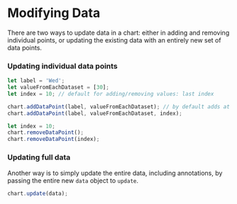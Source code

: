 # Modifying Data

There are two ways to update data in a chart: either in adding and removing individual points, or updating the existing data with an entirely new set of data points.

### Updating individual data points

```js
let label = 'Wed';
let valueFromEachDataset = [30];
let index = 10; // default for adding/removing values: last index

chart.addDataPoint(label, valueFromEachDataset); // by default adds at end
chart.addDataPoint(label, valueFromEachDataset, index);
```

```js
let index = 10;
chart.removeDataPoint();
chart.removeDataPoint(index);
```

<chart-demo data="get-update-data" v-bind:config="{
        type: 'line',
        height: 200
    }"
	v-bind:actions="[
		{
			name: 'Add Value',
			fn: 'addDataPoint',
			args: getAddUpdateData()
		},
		{
			name: 'Remove Value',
			fn: 'removeDataPoint',
			args: []
		}
	]">
</chart-demo>

### Updating full data

Another way is to simply update the entire data, including annotations, by passing the entire new `data` object to `update`.

```js
chart.update(data);
```

<chart-demo data="get-update-data" v-bind:config="{
        type: 'line',
        height: 200
    }"
	v-bind:actions="[
		{
			name: 'Random Data',
			fn: 'update',
			args: [getUpdateData()]
		}
	]">
</chart-demo>

